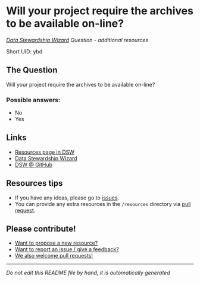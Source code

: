 # Will your project require the archives to be available on-line?

*[Data Stewardship Wizard] Question - additional resources*

Short UID: ybd

## The Question

Will your project require the archives to be available on-line?

### Possible answers:

  * No 
  * Yes 

## Links

  * [Resources page in DSW]
  * [Data Stewardship Wizard]
  * [DSW @ GitHub]


## Resources tips

  * If you have any ideas, please go to [issues].
  * You can provide any extra resources in the `/resources` directory via [pull request].

## Please contribute!

  * [Want to propose a new resource?](https://github.com/DSQResources/DSQ-ybd/issues/new)
  * [Want to report an issue / give a feedback?](https://github.com/DSQResources/DSQ-ybd/issues/new)
  * [We also welcome pull requests!](https://github.com/DSQResources/DSQ-ybd/pulls)

----

*Do not edit this README file by hand, it is automatically generated*

[Data Stewardship Wizard]: https://dmp.fairdata.solutions
[Resources page in DSW]: https://dmp.fairdata.solutions/resources/ybd
[DSW @ GitHub]: https://github.com/DataStewardshipWizard
[issues]: https://help.github.com/articles/about-issues/
[pull request]: https://help.github.com/articles/about-pull-requests/